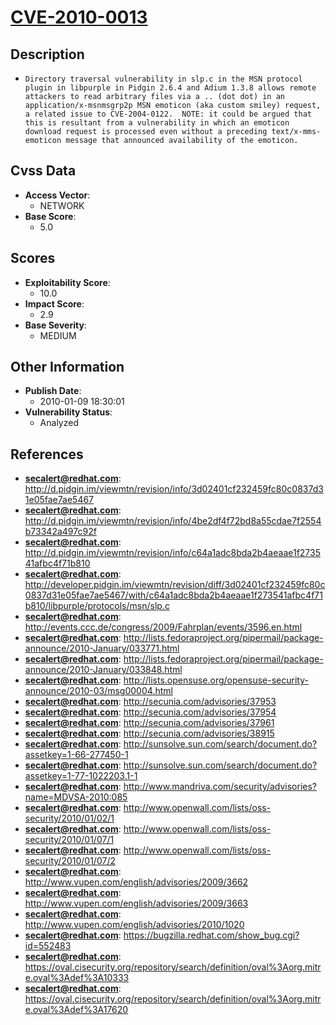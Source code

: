 
# [CVE-2010-0013](https://cve.mitre.org/cgi-bin/cvename.cgi?name=CVE-2010-0013)

## Description

- `Directory traversal vulnerability in slp.c in the MSN protocol plugin in libpurple in Pidgin 2.6.4 and Adium 1.3.8 allows remote attackers to read arbitrary files via a .. (dot dot) in an application/x-msnmsgrp2p MSN emoticon (aka custom smiley) request, a related issue to CVE-2004-0122.  NOTE: it could be argued that this is resultant from a vulnerability in which an emoticon download request is processed even without a preceding text/x-mms-emoticon message that announced availability of the emoticon.`

## Cvss Data

- **Access Vector**:
  - NETWORK
- **Base Score**:
  - 5.0

## Scores

- **Exploitability Score**:
  - 10.0
- **Impact Score**:
  - 2.9
- **Base Severity**:
  - MEDIUM

## Other Information

- **Publish Date**:
  - 2010-01-09 18:30:01
- **Vulnerability Status**:
  - Analyzed

## References

- **secalert@redhat.com**: http://d.pidgin.im/viewmtn/revision/info/3d02401cf232459fc80c0837d31e05fae7ae5467
- **secalert@redhat.com**: http://d.pidgin.im/viewmtn/revision/info/4be2df4f72bd8a55cdae7f2554b73342a497c92f
- **secalert@redhat.com**: http://d.pidgin.im/viewmtn/revision/info/c64a1adc8bda2b4aeaae1f273541afbc4f71b810
- **secalert@redhat.com**: http://developer.pidgin.im/viewmtn/revision/diff/3d02401cf232459fc80c0837d31e05fae7ae5467/with/c64a1adc8bda2b4aeaae1f273541afbc4f71b810/libpurple/protocols/msn/slp.c
- **secalert@redhat.com**: http://events.ccc.de/congress/2009/Fahrplan/events/3596.en.html
- **secalert@redhat.com**: http://lists.fedoraproject.org/pipermail/package-announce/2010-January/033771.html
- **secalert@redhat.com**: http://lists.fedoraproject.org/pipermail/package-announce/2010-January/033848.html
- **secalert@redhat.com**: http://lists.opensuse.org/opensuse-security-announce/2010-03/msg00004.html
- **secalert@redhat.com**: http://secunia.com/advisories/37953
- **secalert@redhat.com**: http://secunia.com/advisories/37954
- **secalert@redhat.com**: http://secunia.com/advisories/37961
- **secalert@redhat.com**: http://secunia.com/advisories/38915
- **secalert@redhat.com**: http://sunsolve.sun.com/search/document.do?assetkey=1-66-277450-1
- **secalert@redhat.com**: http://sunsolve.sun.com/search/document.do?assetkey=1-77-1022203.1-1
- **secalert@redhat.com**: http://www.mandriva.com/security/advisories?name=MDVSA-2010:085
- **secalert@redhat.com**: http://www.openwall.com/lists/oss-security/2010/01/02/1
- **secalert@redhat.com**: http://www.openwall.com/lists/oss-security/2010/01/07/1
- **secalert@redhat.com**: http://www.openwall.com/lists/oss-security/2010/01/07/2
- **secalert@redhat.com**: http://www.vupen.com/english/advisories/2009/3662
- **secalert@redhat.com**: http://www.vupen.com/english/advisories/2009/3663
- **secalert@redhat.com**: http://www.vupen.com/english/advisories/2010/1020
- **secalert@redhat.com**: https://bugzilla.redhat.com/show_bug.cgi?id=552483
- **secalert@redhat.com**: https://oval.cisecurity.org/repository/search/definition/oval%3Aorg.mitre.oval%3Adef%3A10333
- **secalert@redhat.com**: https://oval.cisecurity.org/repository/search/definition/oval%3Aorg.mitre.oval%3Adef%3A17620
